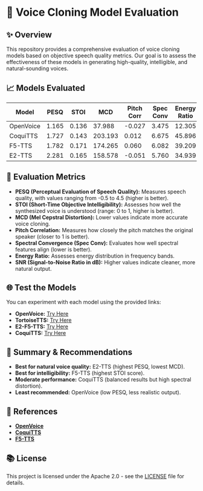 # 🎤 Voice Cloning Model Evaluation

## ✨ Overview
This repository provides a comprehensive evaluation of voice cloning models based on objective speech quality metrics. Our goal is to assess the effectiveness of these models in generating high-quality, intelligible, and natural-sounding voices.

## 📈 Models Evaluated

| **Model**  | **PESQ** | **STOI** | **MCD**  | **Pitch Corr** | **Spec Conv** | **Energy Ratio** | **SNR (dB)**  |
|------------|---------|---------|---------|-------------|------------|--------------|------------|
| OpenVoice  | 1.165   | 0.136   | 37.988  | -0.027      | 3.475      | 12.305       | -11.193    |
| CoquiTTS   | 1.727   | 0.143   | 203.193 | 0.012       | 6.675      | 45.896       | -16.717    |
| F5-TTS     | 1.782   | 0.171   | 174.265 | 0.060       | 6.082      | 39.209       | -16.065    |
| E2-TTS     | 2.281   | 0.165   | 158.578 | -0.051      | 5.760      | 34.939       | -15.551    |

## 🔬 Evaluation Metrics

- **PESQ (Perceptual Evaluation of Speech Quality):** Measures speech quality, with values ranging from -0.5 to 4.5 (higher is better).
- **STOI (Short-Time Objective Intelligibility):** Assesses how well the synthesized voice is understood (range: 0 to 1, higher is better).
- **MCD (Mel Cepstral Distortion):** Lower values indicate more accurate voice cloning.
- **Pitch Correlation:** Measures how closely the pitch matches the original speaker (closer to 1 is better).
- **Spectral Convergence (Spec Conv):** Evaluates how well spectral features align (lower is better).
- **Energy Ratio:** Assesses energy distribution in frequency bands.
- **SNR (Signal-to-Noise Ratio in dB):** Higher values indicate cleaner, more natural output.

## 🌐 Test the Models
You can experiment with each model using the provided links:

- **OpenVoice:** [Try Here](https://colab.research.google.com/github/camenduru/OpenVoice-colab/blob/main/OpenVoice_colab.ipynb)
- **TortoiseTTS:** [Try Here](https://colab.research.google.com/drive/1ipQ3UyGsWl8h2CEgzpkmpofjmCstKm4P#scrollTo=u30gPA_G4fhW)
- **E2-F5-TTS:** [Try Here](https://huggingface.co/spaces/mrfakename/E2-F5-TTS)
- **CoquiTTS:** [Try Here](https://colab.research.google.com)

## 🌁 Summary & Recommendations
- **Best for natural voice quality:** E2-TTS (highest PESQ, lowest MCD).
- **Best for intelligibility:** F5-TTS (highest STOI score).
- **Moderate performance:** CoquiTTS (balanced results but high spectral distortion).
- **Least recommended:** OpenVoice (low PESQ, less realistic output).

## 🔗 References
- [**OpenVoice**](https://github.com/myshell-ai/OpenVoice)
- [**CoquiTTS**](https://github.com/coqui-ai/TTS)
- [**F5-TTS**](https://github.com/SWivid/F5-TTS)

## 📚 License
This project is licensed under the Apache 2.0 - see the [LICENSE](LICENSE) file for details.

